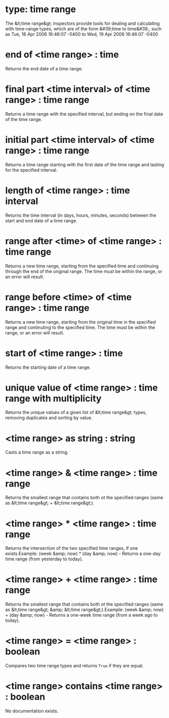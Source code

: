 # type: time range

The &amp;lt;time range&amp;gt; inspectors provide tools for dealing and calculating with time-range types, which are of the form &amp;#39;time to time&amp;#39;, such as Tue, 18 Apr 2006 16:46:07 -0400 to Wed, 19 Apr 2006 16:46:07 -0400

# end of &lt;time range&gt; : time

Returns the end date of a time range.

# final part &lt;time interval&gt; of &lt;time range&gt; : time range

Returns a time range with the specified interval, but ending on the final date of the time range.

# initial part &lt;time interval&gt; of &lt;time range&gt; : time range

Returns a time range starting with the first date of the time range and lasting for the specified interval.

# length of &lt;time range&gt; : time interval

Returns the time interval (in days, hours, minutes, seconds) between the start and end date of a time range.

# range after &lt;time&gt; of &lt;time range&gt; : time range

Returns a new time range, starting from the specified time and continuing through the end of the original range. The time must be within the range, or an error will result.

# range before &lt;time&gt; of &lt;time range&gt; : time range

Returns a new time range, starting from the original time in the specified range and continuting to the specified time. The time must be within the range, or an error will result.

# start of &lt;time range&gt; : time

Returns the starting date of a time range.

# unique value of &lt;time range&gt; : time range with multiplicity

Returns the unique values of a given list of &amp;lt;time range&amp;gt; types, removing duplicates and sorting by value.

# &lt;time range&gt; as string : string

Casts a time range as a string.

# &lt;time range&gt; &amp; &lt;time range&gt; : time range

Returns the smallest range that contains both ot the specified ranges (same as &amp;lt;time range&amp;gt; + &amp;lt;time range&amp;gt;).

# &lt;time range&gt; * &lt;time range&gt; : time range

Returns the intersection of the two specified time ranges, if one exists.Example: (week &amp;amp; now) * (day &amp;amp; now) - Returns a one-day time range (from yesterday to today).

# &lt;time range&gt; + &lt;time range&gt; : time range

Returns the smallest range that contains both ot the specified ranges (same as &amp;lt;time range&amp;gt; &amp;amp; &amp;lt;time range&amp;gt;).Example: (week &amp;amp; now) + (day &amp;amp; now) - Returns a one-week time range (from a week ago to today).

# &lt;time range&gt; = &lt;time range&gt; : boolean

Compares two time range types and returns `True` if they are equal.

# &lt;time range&gt; contains &lt;time range&gt; : boolean

No documentation exists.
